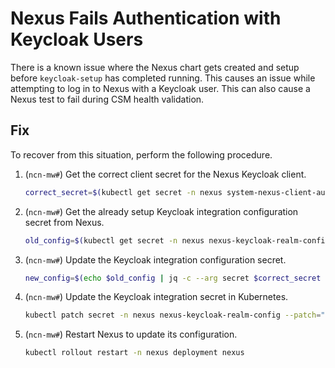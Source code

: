 # Nexus Fails Authentication with Keycloak Users

There is a known issue where the Nexus chart gets created and setup before `keycloak-setup` has completed running.
This causes an issue while attempting to log in to Nexus with a Keycloak user.
This can also cause a Nexus test to fail during CSM health validation.

## Fix

To recover from this situation, perform the following procedure.

1. (`ncn-mw#`) Get the correct client secret for the Nexus Keycloak client.

   ```bash
   correct_secret=$(kubectl get secret -n nexus system-nexus-client-auth -o jsonpath='{.data.client-secret}' | base64 -d)
   ```

1. (`ncn-mw#`) Get the already setup Keycloak integration configuration secret from Nexus.

   ```bash
   old_config=$(kubectl get secret -n nexus nexus-keycloak-realm-config -o jsonpath='{.data.keycloak\.json}' | base64 -d)
   ```

1. (`ncn-mw#`) Update the Keycloak integration configuration secret.

   ```bash
   new_config=$(echo $old_config | jq -c --arg secret $correct_secret '.credentials.secret = $secret')
   ```

1. (`ncn-mw#`) Update the Keycloak integration secret in Kubernetes.

   ```bash
   kubectl patch secret -n nexus nexus-keycloak-realm-config --patch="{\"data\": { \"keycloak.json\": \"$(echo $new_config  | base64 -w0)\" }}"
   ```

1. (`ncn-mw#`) Restart Nexus to update its configuration.

   ```bash
   kubectl rollout restart -n nexus deployment nexus
   ```
